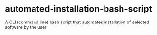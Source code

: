 # automated-installation-bash-script
A CLI (command line) bash script that automates installation of selected software by the user
